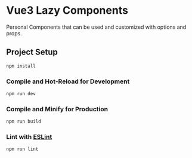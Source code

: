 # Vue3 Lazy Components

Personal Components that can be used and customized with options and props.


## Project Setup

```sh
npm install
```
### Compile and Hot-Reload for Development

```sh
npm run dev
```

### Compile and Minify for Production

```sh
npm run build
```

### Lint with [ESLint](https://eslint.org/)

```sh
npm run lint
```
